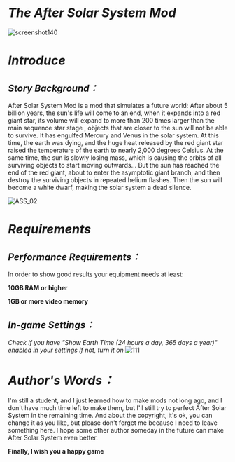 # ***The After Solar System Mod***
![screenshot140](https://user-images.githubusercontent.com/78585019/194590871-bd604e61-52da-4204-831e-82dc5e87bd37.png)


# ***Introduce***

## ***Story Background：***
After Solar System Mod is a mod that simulates a future world: After about 5 billion years, the sun's life will come to an end, when it expands into a red giant star, its volume will expand to more than 200 times larger than the main sequence star stage , objects that are closer to the sun will not be able to survive. It has engulfed Mercury and Venus in the solar system. At this time, the earth was dying, and the huge heat released by the red giant star raised the temperature of the earth to nearly 2,000 degrees Celsius. At the same time, the sun is slowly losing mass, which is causing the orbits of all surviving objects to start moving outwards…
But the sun has reached the end of the red giant, about to enter the asymptotic giant branch, and then destroy the surviving objects in repeated helium flashes. Then the sun will become a white dwarf, making the solar system a dead silence.

![ASS_02](https://user-images.githubusercontent.com/78585019/194592030-a01dbbe9-cec6-4e09-b2f9-ba69aec3596e.png)

 
# ***Requirements***
## *Performance Requirements：*
In order to show good results your equipment needs at least:


****10GB RAM or higher****

****1GB or more video memory****
## *In-game Settings：*

*Check if you have "Show Earth Time (24 hours a day, 365 days a year)" enabled in your settings If not, turn it on*
![111](https://user-images.githubusercontent.com/78585019/194764856-c6c18118-4177-4670-93e8-bbc839b6e617.png)

# ***Author's Words：***

I'm still a student, and I just learned how to make mods not long ago, and I don't have much time left to make them, but I'll still try to perfect After Solar System in the remaining time.
And about the copyright, it's ok, you can change it as you like, but please don't forget me because I need to leave something here. I hope some other author someday in the future can make After Solar System even better.

**Finally, I wish you a happy game**










